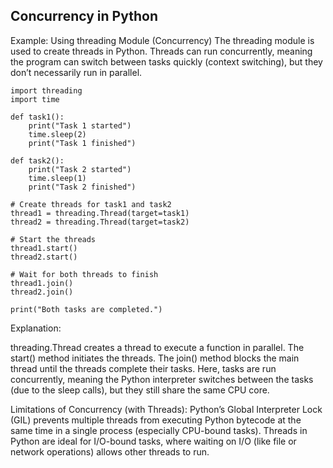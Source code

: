 ## Concurrency in Python

Example: Using threading Module (Concurrency)
The threading module is used to create threads in Python. Threads can run concurrently, meaning the program can switch between tasks quickly (context switching), but they don’t necessarily run in parallel.

    import threading
    import time
    
    def task1():
        print("Task 1 started")
        time.sleep(2)
        print("Task 1 finished")
    
    def task2():
        print("Task 2 started")
        time.sleep(1)
        print("Task 2 finished")
    
    # Create threads for task1 and task2
    thread1 = threading.Thread(target=task1)
    thread2 = threading.Thread(target=task2)
    
    # Start the threads
    thread1.start()
    thread2.start()
    
    # Wait for both threads to finish
    thread1.join()
    thread2.join()
    
    print("Both tasks are completed.")


Explanation:

threading.Thread creates a thread to execute a function in parallel.
The start() method initiates the threads.
The join() method blocks the main thread until the threads complete their tasks.
Here, tasks are run concurrently, meaning the Python interpreter switches between the tasks (due to the sleep calls), but they still share the same CPU core.

Limitations of Concurrency (with Threads):
Python’s Global Interpreter Lock (GIL) prevents multiple threads from executing Python bytecode at the same time in a single process (especially CPU-bound tasks). Threads in Python are ideal for I/O-bound tasks, where waiting on I/O (like file or network operations) allows other threads to run.
